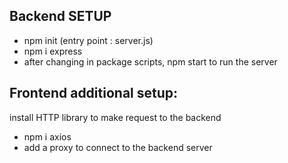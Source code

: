## Backend SETUP

- npm init (entry point : server.js)
- npm i express
- after changing in package scripts, npm start to run the server

## Frontend additional setup:

install HTTP library to make request to the backend

- npm i axios
- add a proxy to connect to the backend server
